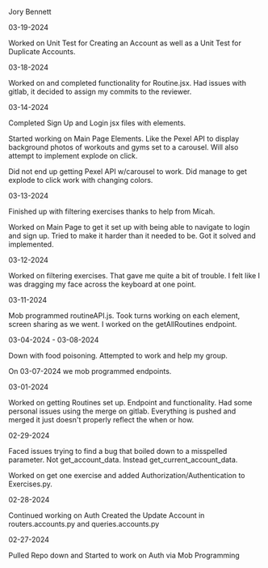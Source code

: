 Jory Bennett

03-19-2024

Worked on Unit Test for Creating an Account as well as a Unit Test for Duplicate Accounts.

03-18-2024

Worked on and completed functionality for Routine.jsx. Had issues with gitlab, it decided to assign my commits to the reviewer.

03-14-2024

Completed Sign Up and Login jsx files with elements.

Started working on Main Page Elements. Like the Pexel API to display background photos of workouts and gyms set to a carousel. Will also attempt to implement explode on click.

Did not end up getting Pexel API w/carousel to work. Did manage to get explode to click work with changing colors.

03-13-2024

Finished up with filtering exercises thanks to help from Micah.

Worked on Main Page to get it set up with being able to navigate to login and sign up. Tried to make it harder than it needed to be. Got it solved and implemented.

03-12-2024

Worked on filtering exercises. That gave me quite a bit of trouble. I felt like I was dragging my face across the keyboard at one point.

03-11-2024

Mob programmed routineAPI.js. Took turns working on each element, screen sharing as we went. I worked on the getAllRoutines endpoint.

03-04-2024 - 03-08-2024

Down with food poisoning. Attempted to work and help my group.

On 03-07-2024 we mob programmed endpoints.

03-01-2024

Worked on getting Routines set up. Endpoint and functionality. Had some personal issues using the merge on gitlab. Everything is pushed and merged it just doesn't properly reflect the when or how.

02-29-2024

Faced issues trying to find a bug that boiled down to a misspelled parameter. Not get_account_data. Instead get_current_account_data.

Worked on get one exercise and added Authorization/Authentication to Exercises.py.

02-28-2024

Continued working on Auth
Created the Update Account in routers.accounts.py and queries.accounts.py

02-27-2024

Pulled Repo down and Started to work on Auth via Mob Programming
